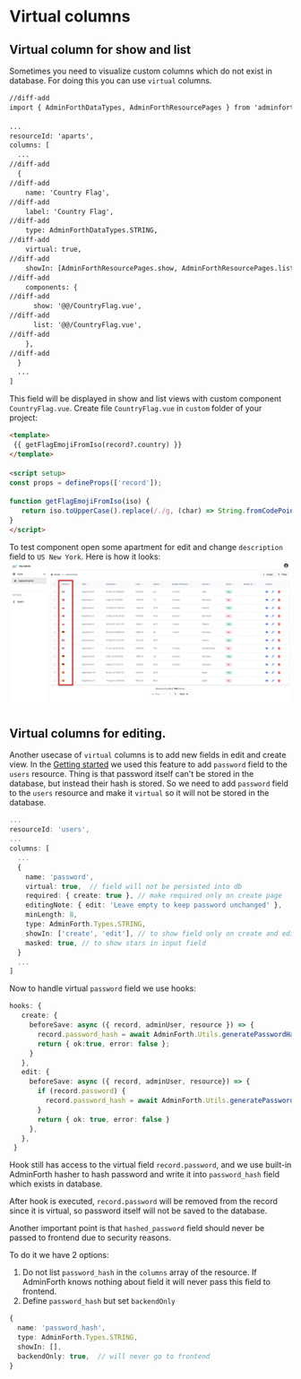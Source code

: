 
# Virtual columns

## Virtual column for show and list

Sometimes you need to visualize custom columns which do not exist in database. 
For doing this you can use `virtual` columns.

```diff title='./index.ts'
//diff-add
import { AdminForthDataTypes, AdminForthResourcePages } from 'adminforth/types/AdminForthConfig.js';

...
resourceId: 'aparts',
columns: [
  ...
//diff-add
  {
//diff-add
    name: 'Country Flag',
//diff-add
    label: 'Country Flag',
//diff-add
    type: AdminForthDataTypes.STRING,
//diff-add
    virtual: true,
//diff-add
    showIn: [AdminForthResourcePages.show, AdminForthResourcePages.list],
//diff-add
    components: {
//diff-add
      show: '@@/CountryFlag.vue',
//diff-add
      list: '@@/CountryFlag.vue',
//diff-add
    },
//diff-add
  }
  ...
]
```
 
 This field will be displayed in show and list views with custom component `CountryFlag.vue`.
 Create file `CountryFlag.vue` in `custom` folder of your project:
 
 ```html title="./custom/CountryFlag.vue"
 <template>
  {{ getFlagEmojiFromIso(record?.country) }}
 </template>
 
 <script setup>
 const props = defineProps(['record']);
 
 function getFlagEmojiFromIso(iso) {
    return iso.toUpperCase().replace(/./g, (char) => String.fromCodePoint(char.charCodeAt(0) + 127397));
 }
 </script>
 ```

 To test component open some apartment for edit and change `description` field to `US New York`.
 Here is how it looks:
 ![alt text](image-1.png)


## Virtual columns for editing.

Another usecase of `virtual` columns is to add new fields in edit and create view. In the [Getting started](/docs/tutorial/01-gettingStarted.md) we used this feature to add `password` field to the `users` resource. 
Thing is that password itself can't be stored in the database, but instead their hash is stored. 
So we need to add `password` field to the `users` resource and make it `virtual` so it will not be stored in the database.

```ts title="./index.ts"
...
resourceId: 'users',
...
columns: [
  ...
  {
    name: 'password',
    virtual: true,  // field will not be persisted into db
    required: { create: true }, // make required only on create page
    editingNote: { edit: 'Leave empty to keep password unchanged' },
    minLength: 8,
    type: AdminForth.Types.STRING,
    showIn: ['create', 'edit'], // to show field only on create and edit pages
    masked: true, // to show stars in input field
  }
  ...
]
 ```

 Now to handle virtual `password` field we use hooks:
 

 ```ts title="./index.ts"
 hooks: {
    create: {
      beforeSave: async ({ record, adminUser, resource }) => {
        record.password_hash = await AdminForth.Utils.generatePasswordHash(record.password);
        return { ok:true, error: false };
      }
    },
    edit: {
      beforeSave: async ({ record, adminUser, resource}) => {
        if (record.password) {
          record.password_hash = await AdminForth.Utils.generatePasswordHash(record.password);
        }
        return { ok: true, error: false }
      },
    },
  }
```

Hook still has access to the virtual field `record.password`, and we use built-in AdminForth hasher to hash password and write it into
`password_hash` field which exists in database.

After hook is executed, `record.password` will be removed from the record since it is virtual, so password itself will not be saved to the database.

Another important point is that `hashed_password` field should never be passed to frontend due to security reasons.

To do it we have 2 options:

1) Do not list `password_hash` in the `columns` array of the resource. If AdminForth knows nothing about field
it will never pass this field to frontend.
2) Define `password_hash` but set `backendOnly`

```ts
{     
  name: 'password_hash',
  type: AdminForth.Types.STRING,
  showIn: [],
  backendOnly: true,  // will never go to frontend
}
```